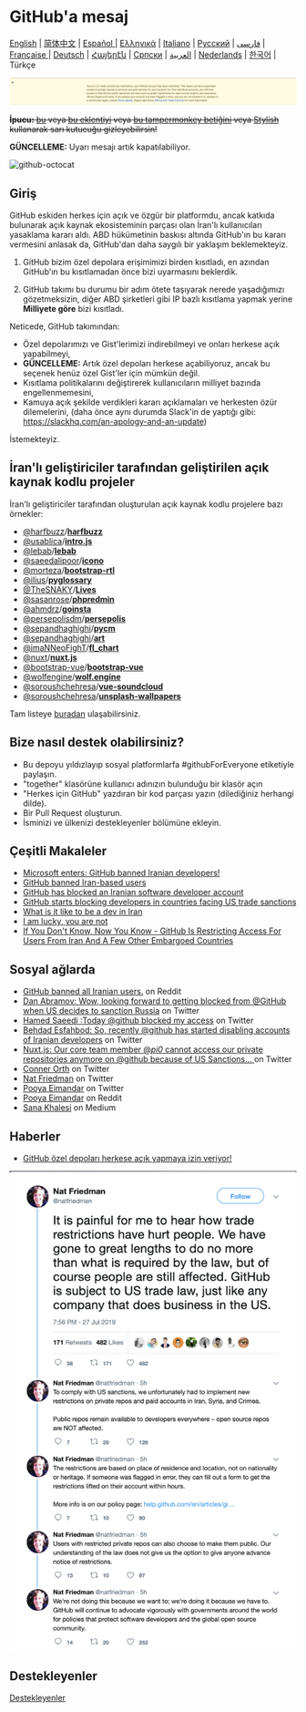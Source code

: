 # GitHub'a mesaj

[English](./README.md) | [简体中文](./README-CN.md) | [Español ](./README-ES.md) | [Ελληνικά](./README-GR.md) | [Italiano](./README-IT.md) | [Русский](./README-RU.md) | [فارسی](./README-PER.md) | [Française ](./README-FR.md) | [Deutsch](./README-DE.md) | [Հայերէն](./README-HY.md) | [Српски](./README-SR.md) | [العربية](./README-AR.md)  | [Nederlands](./README-NL.md) | [한국어](./README-KO.md) | Türkçe

![alt text](./message.png)

~~**İpucu:** [bu](https://github.com/JafarAkhondali/remove-github-restrictions-message) veya [bu eklentiyi](https://github.com/MohamadKh75/ShutHub) veya [bu tampermonkey betiğini](https://gist.github.com/HirbodBehnam/2e079e187be0b1b6a6bcb734ed88474e) veya [Stylish](https://userstyles.org/styles/173827/hide-github-warning) kullanarak sarı kutucuğu gizleyebilirsin!~~

**GÜNCELLEME:** Uyarı mesajı artık kapatılabiliyor.

![github-octocat](https://user-images.githubusercontent.com/16706911/61997137-7aa7df00-b0b2-11e9-97f1-f452855fe21c.png)

## Giriş

GitHub eskiden herkes için açık ve özgür bir platformdu, ancak katkıda bulunarak açık kaynak ekosisteminin parçası olan İran'lı kullanıcıları yasaklama kararı aldı. ABD hükümetinin baskısı altında GitHub'ın bu kararı vermesini anlasak da, GitHub'dan daha saygılı bir yaklaşım beklemekteyiz.

1. GitHub bizim özel depolara erişimimizi birden kısıtladı, en azından GitHub'ın bu kısıtlamadan önce bizi uyarmasını beklerdik.

2. GitHub takımı bu durumu bir adım ötete taşıyarak nerede yaşadığımızı gözetmeksizin, diğer ABD şirketleri gibi IP bazlı kısıtlama yapmak yerine **Milliyete göre** bizi kısıtladı.

Neticede, GitHub takımından:

- Özel depolarımızı ve Gist'lerimizi indirebilmeyi ve onları herkese açık yapabilmeyi,
- **GÜNCELLEME:** Artık özel depoları herkese açabiliyoruz, ancak bu seçenek henüz özel Gist'ler için mümkün değil.
- Kısıtlama politikalarını değiştirerek kullanıcıların milliyet bazında engellenmemesini,
- Kamuya açık şekilde verdikleri kararı açıklamaları ve herkesten özür dilemelerini, (daha önce aynı durumda Slack'in de yaptığı gibi: https://slackhq.com/an-apology-and-an-update)

İstemekteyiz.

## İran'lı geliştiriciler tarafından geliştirilen açık kaynak kodlu projeler

İran'lı geliştiriciler tarafından oluşturulan açık kaynak kodlu projelere bazı örnekler:

- [@harfbuzz](https://github.com/harfbuzz)/[**harfbuzz**](https://github.com/harfbuzz/harfbuzz)
- [@usablica](https://github.com/usablica)/[**intro.js**](https://github.com/usablica/intro.js)
- [@lebab](https://github.com/lebab)/[**lebab**](https://github.com/lebab/lebab)
- [@saeedalipoor](https://github.com/saeedalipoor)/[**icono**](https://github.com/saeedalipoor/icono)
- [@morteza](https://github.com/morteza)/[**bootstrap-rtl**](https://github.com/morteza/bootstrap-rtl)
- [@ilius](https://github.com/ilius)/[**pyglossary**](https://github.com/ilius/pyglossary)
- [@TheSNAKY](https://github.com/TheSNAKY)/[**Lives**](https://github.com/TheSNAKY/Lives)
- [@sasanrose](https://github.com/sasanrose)/[**phpredmin**](https://github.com/sasanrose/phpredmin)
- [@ahmdrz](https://github.com/ahmdrz)/[**goinsta**](https://github.com/ahmdrz/goinsta)
- [@persepolisdm](https://github.com/persepolisdm)/[**persepolis**](https://github.com/persepolisdm/persepolis)
- [@sepandhaghighi](https://github.com/sepandhaghighi)/[**pycm**](https://github.com/sepandhaghighi/pycm)
- [@sepandhaghighi](https://github.com/sepandhaghighi)/[**art**](https://github.com/sepandhaghighi/art)
- [@imaNNeoFighT](https://github.com/imaNNeoFighT)/[**fl_chart**](https://github.com/imaNNeoFighT/fl_chart)
- [@nuxt](https://github.com/nuxt)/[**nuxt.js**](https://github.com/nuxt/nuxt.js)
- [@bootstrap-vue](https://github.com/bootstrap-vue)/[**bootstrap-vue**](https://github.com/bootstrap-vue/bootstrap-vue)
- [@wolfengine](https://github.com/wolfengine)/[**wolf.engine**](https://github.com/wolfengine/wolf.engine)
- [@soroushchehresa](https://github.com/soroushchehresa)/[**vue-soundcloud**](https://github.com/soroushchehresa/vue-soundcloud)
- [@soroushchehresa](https://github.com/soroushchehresa)/[**unsplash-wallpapers**](https://github.com/soroushchehresa/unsplash-wallpapers)

Tam listeye [buradan](https://github.com/mohebifar/made-in-iran) ulaşabilirsiniz.

## Bize nasıl destek olabilirsiniz?

- Bu depoyu yıldızlayıp sosyal platformlarfa #githubForEveryone etiketiyle paylaşın.
- "together" klasörüne kullanıcı adınızın bulunduğu bir klasör açın
- "Herkes için GitHub" yazdıran bir kod parçası yazın (dilediğiniz herhangi dilde).
- Bir Pull Request oluşturun.
- İsminizi ve ülkenizi destekleyenler bölümüne ekleyin.

## Çeşitli Makaleler

- [Microsoft enters: GitHub banned Iranian developers!](https://medium.com/@d.aliyamini/microsoft-enters-github-banned-iranian-developers-843f7c60a146)
- [GitHub banned Iran-based users](https://financialtribune.com/articles/sci-tech/99111/github-bans-iran-based-users)
- [GitHub has blocked an Iranian software developer account](https://hub.packtpub.com/github-has-blocked-an-iranian-software-developers-account)
- [GitHub starts blocking developers in countries facing US trade sanctions](https://www.zdnet.com/article/github-starts-blocking-developers-in-countries-facing-us-trade-sanctions)
- [What is it like to be a dev in Iran](https://shahinsorkh.ir/2019/07/20/how-is-it-like-to-be-a-dev-in-iran)
- [I am lucky, you are not](https://dev.to/jeromegamez/i-am-lucky-you-are-not-2eco)
- [If You Don't Know, Now You Know - GitHub Is Restricting Access For Users From Iran And A Few Other Embargoed Countries](https://dev.to/mjraadi/if-you-don-t-know-now-you-know-github-is-restricting-access-for-users-from-iran-and-a-few-other-embargoed-countries-5ga9)

## Sosyal ağlarda

- [GitHub banned all Iranian users.](https://www.reddit.com/r/programming/comments/ciey8g/github_banned_all_iranian_users_our_accounts_are/) on Reddit
- [Dan Abramov: Wow, looking forward to getting blocked from @GitHub when US decides to sanction Russia](https://twitter.com/dan_abramov/status/1154869188672086019?s=19) on Twitter
- [Hamed Saeedi :Today @github blocked my access](https://twitter.com/Hamed/status/1154268514074660864?s=19) on Twitter
- [Behdad Esfahbod: So, recently @github has started disabling accounts of Iranian developers](https://twitter.com/behdadesfahbod/status/1154755351092158465?s=19) on Twitter
- [Nuxt.js: Our core team member @_pi0_ cannot access our private repositories anymore on @github because of US Sanctions...
](https://t.co/4FiLexH9Mf) on Twitter
- [Conner Orth](https://twitter.com/conner_orth/status/1154723522729709568) on Twitter
- [Nat Friedman](https://twitter.com/natfriedman/status/1155311121038864384) on Twitter
- [Pooya Eimandar](https://twitter.com/_poei/status/1154994262884454400) on Twitter
- [Pooya Eimandar](https://www.reddit.com/r/github/comments/cirde7/ive_been_paid_github_for_more_than_three_years/?st=jympkq19&sh=df5e5410) on Reddit
- [Sana Khalesi](https://medium.com/@khalesic/github-the-largest-developer-communities-from-every-corner-of-the-globe-but-iran-804c05a991df) on Medium

## Haberler

- [GitHub özel depoları herkese açık yapmaya izin veriyor!](https://github.com/1995parham/github-do-not-ban-us/issues/666)

![nat-friedman](nat-friedman.png)

## Destekleyenler

[Destekleyenler](README.md#supporters)
